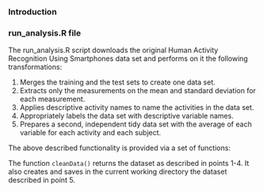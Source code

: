 ### Introduction

### run_analysis.R file
The run_analysis.R script downloads the original Human Activity Recognition Using Smartphones data set and performs on it the following transformations:

1. Merges the training and the test sets to create one data set.
2. Extracts only the measurements on the mean and standard deviation for each measurement. 
3. Applies descriptive activity names to name the activities in the data set.
4. Appropriately labels the data set with descriptive variable names. 
5. Prepares a second, independent tidy data set with the average of each variable for each activity and each subject.

The above described functionality is provided via a set of functions:

The function `cleanData()` returns the dataset as described in points 1-4. It also creates and saves in the current working directory the dataset described in point 5. 